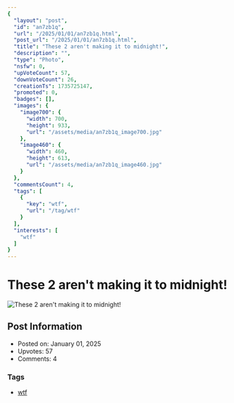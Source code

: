 ```yaml
---
{
  "layout": "post",
  "id": "an7zb1q",
  "url": "/2025/01/01/an7zb1q.html",
  "post_url": "/2025/01/01/an7zb1q.html",
  "title": "These 2 aren't making it to midnight!",
  "description": "",
  "type": "Photo",
  "nsfw": 0,
  "upVoteCount": 57,
  "downVoteCount": 26,
  "creationTs": 1735725147,
  "promoted": 0,
  "badges": [],
  "images": {
    "image700": {
      "width": 700,
      "height": 933,
      "url": "/assets/media/an7zb1q_image700.jpg"
    },
    "image460": {
      "width": 460,
      "height": 613,
      "url": "/assets/media/an7zb1q_image460.jpg"
    }
  },
  "commentsCount": 4,
  "tags": [
    {
      "key": "wtf",
      "url": "/tag/wtf"
    }
  ],
  "interests": [
    "wtf"
  ]
}
---
```


# These 2 aren't making it to midnight!

![These 2 aren't making it to midnight!](/assets/media/an7zb1q_image700.jpg)

## Post Information

- Posted on: January 01, 2025
- Upvotes: 57
- Comments: 4

### Tags

- [wtf](/tag/wtf)
